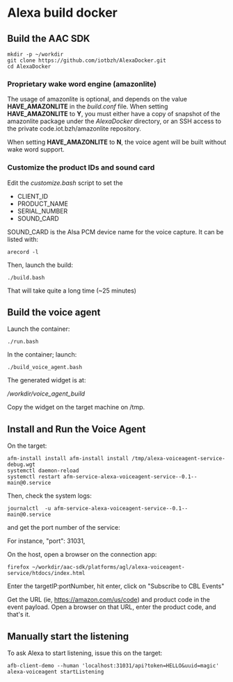 # Alexa build docker

## Build the AAC SDK

```
mkdir -p ~/workdir
git clone https://github.com/iotbzh/AlexaDocker.git
cd AlexaDocker
```

### Proprietary wake word engine (amazonlite)

The usage of amazonlite is optional, and depends on the value **HAVE_AMAZONLITE** in the *build.conf* file.
When setting **HAVE_AMAZONLITE** to **Y**, you must either have a copy of snapshot of the amazonlite package
under the *AlexaDocker* directory, or an SSH access to the private code.iot.bzh/amazonlite repository.

When setting **HAVE_AMAZONLITE** to **N**, the voice agent will be built without wake word support.

### Customize the product IDs and sound card

Edit the *customize.bash* script to set the 
* CLIENT_ID
* PRODUCT_NAME
* SERIAL_NUMBER 
* SOUND_CARD

SOUND_CARD is the Alsa PCM device name for the voice capture.
It can be listed with:
```
arecord -l
```

Then, launch the build:

```
./build.bash
```

That will take quite a long time (~25 minutes)


## Build the voice agent

Launch the container:

```
./run.bash
```

In the container; launch:

```
./build_voice_agent.bash
```

The generated widget is at:

*/workdir/voice_agent_build*

Copy the widget on the target machine on /tmp.

## Install and Run the Voice Agent

On the target:
```
afm-install install afm-install install /tmp/alexa-voiceagent-service-debug.wgt 
systemctl daemon-reload
systemctl restart afm-service-alexa-voiceagent-service--0.1--main@0.service
```

Then, check the system logs:
```
journalctl  -u afm-service-alexa-voiceagent-service--0.1--main@0.service
```
and get the port number of the service:

For instance,
 "port": 31031,

On the host, open a browser on the connection app:

```
firefox ~/workdir/aac-sdk/platforms/agl/alexa-voiceagent-service/htdocs/index.html
```

Enter the targetIP:portNumber, hit enter, click on "Subscribe to CBL Events"

Get the URL (ie, https://amazon.com/us/code) and product code in the event payload.
Open a browser on that URL, enter the product code, and that's it.

## Manually start the listening

To ask Alexa to start listening, issue this on the target:
```
afb-client-demo --human 'localhost:31031/api?token=HELLO&uuid=magic' alexa-voiceagent startListening
```

